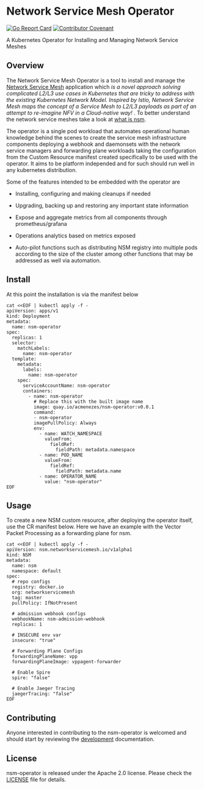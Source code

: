 # Network Service Mesh Operator

[![Go Report Card](https://goreportcard.com/badge/github.com/acmenezes/nsm-operator "Go Report Card")](https://goreportcard.com/report/github.com/acmenezes/nsm-operator)
[![Contributor Covenant](https://img.shields.io/badge/Contributor%20Covenant-v2.0%20adopted-ff69b4.svg)](code-of-conduct.md) 

A Kubernetes Operator for Installing and Managing Network Service Meshes

## Overview

The Network Service Mesh Operator is a tool to install and manage the [Network Service Mesh][nsm_home] application which <em> is a novel approach solving complicated L2/L3 use cases in Kubernetes that are tricky to address with the existing Kubernetes Network Model. Inspired by Istio, Network Service Mesh maps the concept of a Service Mesh to L2/L3 payloads as part of an attempt to re-imagine NFV in a Cloud-native way! </em>. To  better understand the network service meshes take a look at [what is nsm](nsm_whatis).

The operator is a single pod workload that automates operational human knowledge behind the scenes to create the service mesh infrastructure components deploying a webhook and daemonsets with the network service managers and forwarding plane workloads taking the configuration from the Custom Resource manifest created specifically to be used with the operator. It aims to be platform independed and for such should run well in any kubernetes distribution.

Some of the features intended to be embedded with the operator are

* Installing, configuring and making cleanups if needed

* Upgrading, backing up and restoring any important state information

* Expose and aggregate metrics from all components through prometheus/grafana

* Operations analytics based on metrics exposed   

* Auto-pilot functions such as distributing NSM registry into multiple pods according to the size of the cluster among other functions that may be addressed as well via automation.

## Install

At this point the installation is via the manifest below

```
cat <<EOF | kubectl apply -f -
apiVersion: apps/v1
kind: Deployment
metadata:
  name: nsm-operator
spec:
  replicas: 1
  selector:
    matchLabels:
      name: nsm-operator
  template:
    metadata:
      labels:
        name: nsm-operator
    spec:
      serviceAccountName: nsm-operator
      containers:
        - name: nsm-operator
          # Replace this with the built image name
          image: quay.io/acmenezes/nsm-operator:v0.0.1
          command:
          - nsm-operator
          imagePullPolicy: Always
          env:
            - name: WATCH_NAMESPACE
              valueFrom:
                fieldRef:
                  fieldPath: metadata.namespace
            - name: POD_NAME
              valueFrom:
                fieldRef:
                  fieldPath: metadata.name
            - name: OPERATOR_NAME
              value: "nsm-operator"
EOF
```

## Usage 

To create a new NSM custom resource, after deploying the operator itself, use the CR manifest below.
Here we have an example with the Vector Packet Processing as a forwarding plane for nsm.

```
cat <<EOF | kubectl apply -f -
apiVersion: nsm.networkservicemesh.io/v1alpha1
kind: NSM
metadata:
  name: nsm
  namespace: default
spec:
  # repo configs
  registry: docker.io
  org: networkservicemesh
  tag: master
  pullPolicy: IfNotPresent

  # admission webhook configs
  webhookName: nsm-admission-webhook
  replicas: 1

  # INSECURE env var
  insecure: "true"

  # Forwarding Plane Configs
  forwardingPlaneName: vpp
  forwardingPlaneImage: vppagent-forwarder

  # Enable Spire
  spire: "false"

  # Enable Jaeger Tracing
  jaegerTracing: "false"
EOF
```

## Contributing

Anyone interested in contributing to the nsm-operator is welcomed and 
should start by reviewing the [development][docs_dev] documentation.

## License

nsm-operator is released under the Apache 2.0 license. Please check the [LICENSE][license_file] file for details.

[nsm_home]:https://networkservicemesh.io
[nsm_whatis]:https://github.com/networkservicemesh/networkservicemesh/blob/master/docs/what-is-nsm.md
[docs_dev]:./docs/development.md
[license_file]:./LICENSE
